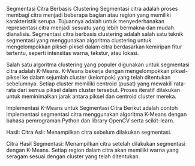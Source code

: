 Segmentasi Citra Berbasis Clustering
Segmentasi citra adalah proses membagi citra menjadi beberapa bagian atau region yang memiliki karakteristik serupa. Tujuannya adalah untuk menyederhanakan representasi citra menjadi sesuatu yang lebih bermakna dan mudah dianalisis. Segmentasi citra berbasis clustering adalah salah satu teknik segmentasi yang menggunakan algoritma clustering untuk mengelompokkan piksel-piksel dalam citra berdasarkan kemiripan fitur tertentu, seperti intensitas warna, tekstur, atau lokasi.

Salah satu algoritma clustering yang populer digunakan untuk segmentasi citra adalah K-Means. K-Means bekerja dengan mengelompokkan piksel-piksel ke dalam sejumlah cluster (kelompok) yang telah ditentukan sebelumnya. Setiap cluster memiliki centroid (pusat) yang mewakili rata-rata dari semua piksel dalam cluster tersebut. Proses iteratif dilakukan untuk meminimalkan jarak antara piksel dan centroid cluster mereka.

Implementasi K-Means untuk Segmentasi Citra
Berikut adalah contoh implementasi segmentasi citra menggunakan algoritma K-Means dengan bahasa pemrograman Python dan library OpenCV serta scikit-learn.

Hasil:
Citra Asli: Menampilkan citra sebelum dilakukan segmentasi.

Citra Hasil Segmentasi: Menampilkan citra setelah dilakukan segmentasi dengan K-Means. Setiap region dalam citra akan memiliki warna yang seragam sesuai dengan cluster yang telah ditentukan.
